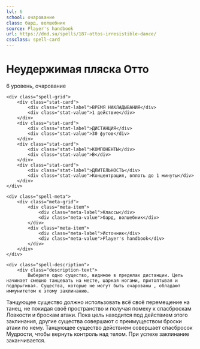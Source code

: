 ```yaml
---
lvl: 6
school: очарование
class: бард, волшебник
source: Player's handbook
url: https://dnd.su/spells/187-ottos-irresistible-dance/
cssclass: spell-card
---
```


<div class="spell-container">
    <div class="spell-header">
        <h1 class="spell-name">Неудержимая пляска Отто</h1>
        <div class="spell-level">6 уровень, очарование</div>
    </div>
    
    <div class="spell-grid">
        <div class="stat-card">
            <div class="stat-label">ВРЕМЯ НАКЛАДЫВАНИЯ</div>
            <div class="stat-value">1 действие</div>
        </div>
        <div class="stat-card">
            <div class="stat-label">ДИСТАНЦИЯ</div>
            <div class="stat-value">30 футов</div>
        </div>
        <div class="stat-card">
            <div class="stat-label">КОМПОНЕНТЫ</div>
            <div class="stat-value">В</div>
        </div>
        <div class="stat-card">
            <div class="stat-label">ДЛИТЕЛЬНОСТЬ</div>
            <div class="stat-value">Концентрация, вплоть до 1 минуты</div>
        </div>
    </div>
    
    <div class="spell-meta">
        <div class="meta-grid">
            <div class="meta-item">
                <div class="meta-label">Классы</div>
                <div class="meta-value">бард, волшебник</div>
            </div>
            <div class="meta-item">
                <div class="meta-label">Источник</div>
                <div class="meta-value">Player's handbook</div>
            </div>
        </div>
    </div>
    
    <div class="spell-description">
        <div class="description-text">
            Выберите одно существо, видимое в пределах дистанции. Цель начинает смешно танцевать на месте, шаркая ногами, притоптывая и подпрыгивая. Существа, которые не могут быть очарованы , обладают иммунитетом к этому заклинанию.
Танцующее существо должно использовать всё своё перемещение на танец, не покидая своё пространство и получая помеху к спасброскам Ловкости и броскам атаки. Пока цель находится под действием этого заклинания, другие существа совершают с преимуществом броски атаки по нему. Танцующее существо действием совершает спасбросок Мудрости, чтобы вернуть контроль над телом. При успехе заклинание заканчивается.
        </div>
    </div>
</div>